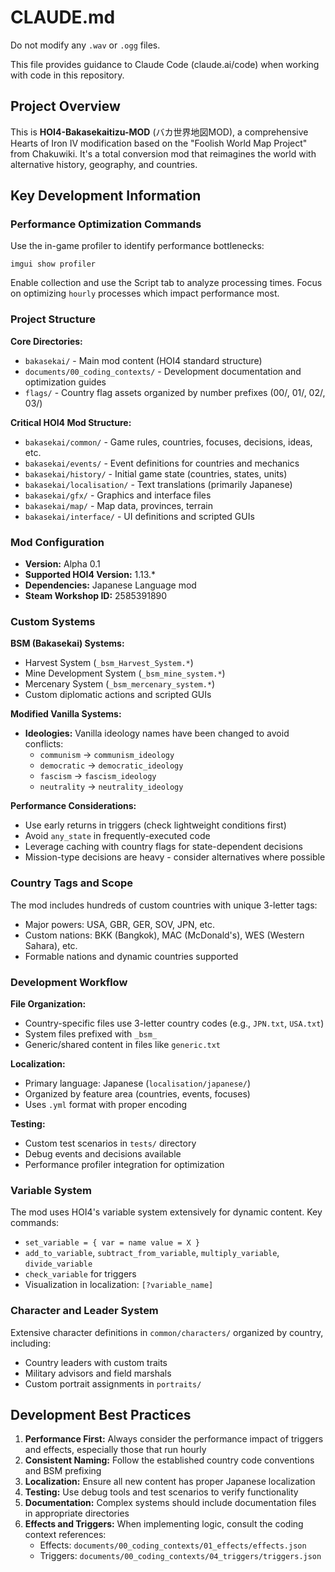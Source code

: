 # CLAUDE.md

Do not modify any `.wav` or `.ogg` files.

This file provides guidance to Claude Code (claude.ai/code) when working with code in this repository.

## Project Overview

This is **HOI4-Bakasekaitizu-MOD** (バカ世界地図MOD), a comprehensive Hearts of Iron IV modification based on the "Foolish World Map Project" from Chakuwiki. It's a total conversion mod that reimagines the world with alternative history, geography, and countries.

## Key Development Information

### Performance Optimization Commands
Use the in-game profiler to identify performance bottlenecks:
```
imgui show profiler
```
Enable collection and use the Script tab to analyze processing times. Focus on optimizing `hourly` processes which impact performance most.

### Project Structure

**Core Directories:**
- `bakasekai/` - Main mod content (HOI4 standard structure)
- `documents/00_coding_contexts/` - Development documentation and optimization guides
- `flags/` - Country flag assets organized by number prefixes (00/, 01/, 02/, 03/)

**Critical HOI4 Mod Structure:**
- `bakasekai/common/` - Game rules, countries, focuses, decisions, ideas, etc.
- `bakasekai/events/` - Event definitions for countries and mechanics
- `bakasekai/history/` - Initial game state (countries, states, units)
- `bakasekai/localisation/` - Text translations (primarily Japanese)
- `bakasekai/gfx/` - Graphics and interface files
- `bakasekai/map/` - Map data, provinces, terrain
- `bakasekai/interface/` - UI definitions and scripted GUIs

### Mod Configuration
- **Version:** Alpha 0.1
- **Supported HOI4 Version:** 1.13.*
- **Dependencies:** Japanese Language mod
- **Steam Workshop ID:** 2585391890

### Custom Systems

**BSM (Bakasekai) Systems:**
- Harvest System (`_bsm_Harvest_System.*`)
- Mine Development System (`_bsm_mine_system.*`) 
- Mercenary System (`_bsm_mercenary_system.*`)
- Custom diplomatic actions and scripted GUIs

**Modified Vanilla Systems:**
- **Ideologies:** Vanilla ideology names have been changed to avoid conflicts:
  - `communism` → `communism_ideology`
  - `democratic` → `democratic_ideology`
  - `fascism` → `fascism_ideology`
  - `neutrality` → `neutrality_ideology`

**Performance Considerations:**
- Use early returns in triggers (check lightweight conditions first)
- Avoid `any_state` in frequently-executed code
- Leverage caching with country flags for state-dependent decisions
- Mission-type decisions are heavy - consider alternatives where possible

### Country Tags and Scope
The mod includes hundreds of custom countries with unique 3-letter tags:
- Major powers: USA, GBR, GER, SOV, JPN, etc.
- Custom nations: BKK (Bangkok), MAC (McDonald's), WES (Western Sahara), etc.
- Formable nations and dynamic countries supported

### Development Workflow

**File Organization:**
- Country-specific files use 3-letter country codes (e.g., `JPN.txt`, `USA.txt`)
- System files prefixed with `_bsm_`
- Generic/shared content in files like `generic.txt`

**Localization:**
- Primary language: Japanese (`localisation/japanese/`)
- Organized by feature area (countries, events, focuses)
- Uses `.yml` format with proper encoding

**Testing:**
- Custom test scenarios in `tests/` directory
- Debug events and decisions available
- Performance profiler integration for optimization

### Variable System
The mod uses HOI4's variable system extensively for dynamic content. Key commands:
- `set_variable = { var = name value = X }`
- `add_to_variable`, `subtract_from_variable`, `multiply_variable`, `divide_variable`
- `check_variable` for triggers
- Visualization in localization: `[?variable_name]`

### Character and Leader System
Extensive character definitions in `common/characters/` organized by country, including:
- Country leaders with custom traits
- Military advisors and field marshals  
- Custom portrait assignments in `portraits/`

## Development Best Practices

1. **Performance First:** Always consider the performance impact of triggers and effects, especially those that run hourly
2. **Consistent Naming:** Follow the established country code conventions and BSM prefixing
3. **Localization:** Ensure all new content has proper Japanese localization
4. **Testing:** Use debug tools and test scenarios to verify functionality
5. **Documentation:** Complex systems should include documentation files in appropriate directories
6. **Effects and Triggers:** When implementing logic, consult the coding context references:
   - Effects: `documents/00_coding_contexts/01_effects/effects.json`
   - Triggers: `documents/00_coding_contexts/04_triggers/triggers.json`
